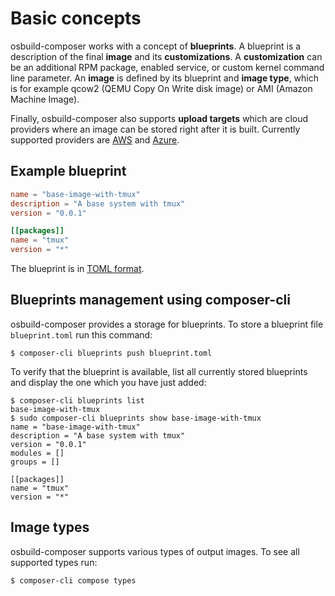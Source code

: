 # Basic concepts

osbuild-composer works with a concept of **blueprints**. A blueprint is a description of the final **image** and its **customizations**. A **customization** can be an additional RPM package, enabled service, or custom kernel command line parameter. An **image** is defined by its blueprint and **image type**, which is for example qcow2 (QEMU Copy On Write disk image) or AMI (Amazon Machine Image).

Finally, osbuild-composer also supports **upload targets** which are cloud providers where an image can be stored right after it is built. Currently supported providers are [AWS](https://aws.amazon.com/) and [Azure](https://azure.microsoft.com/).

## Example blueprint

```toml
name = "base-image-with-tmux"
description = "A base system with tmux"
version = "0.0.1"

[[packages]]
name = "tmux"
version = "*"
```

The blueprint is in [TOML format](https://toml.io/en/).

## Blueprints management using composer-cli

osbuild-composer provides a storage for blueprints. To store a blueprint file `blueprint.toml` run this command:

```
$ composer-cli blueprints push blueprint.toml
```

To verify that the blueprint is available, list all currently stored blueprints and display the one which you have just added:

```
$ composer-cli blueprints list
base-image-with-tmux
$ sudo composer-cli blueprints show base-image-with-tmux
name = "base-image-with-tmux"
description = "A base system with tmux"
version = "0.0.1"
modules = []
groups = []

[[packages]]
name = "tmux"
version = "*"
```

## Image types

osbuild-composer supports various types of output images. To see all supported types run:

```
$ composer-cli compose types
```
